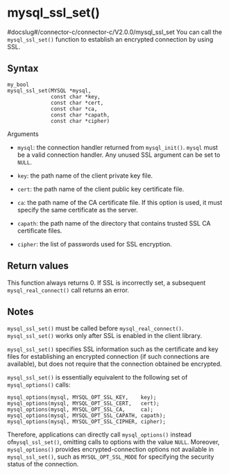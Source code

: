 mysql_ssl_set() 
====================================
#docslug#/connector-c/connector-c/V2.0.0/mysql_ssl_set
You can call the `mysql_ssl_set()` function to establish an encrypted connection by using SSL. 

Syntax 
---------------------------

```unknow
my_bool
mysql_ssl_set(MYSQL *mysql,
              const char *key,
              const char *cert,
              const char *ca,
              const char *capath,
              const char *cipher)
```



Arguments

* `mysql`: the connection handler returned from `mysql_init()`. `mysql` must be a valid connection handler. Any unused SSL argument can be set to `NULL`.

  

* `key`: the path name of the client private key file.

  

* `cert`: the path name of the client public key certificate file.

  

* `ca`: the path name of the CA certificate file. If this option is used, it must specify the same certificate as the server.

  

* `capath`: the path name of the directory that contains trusted SSL CA certificate files.

  

* `cipher`: the list of passwords used for SSL encryption.

  




Return values 
----------------------------------

This function always returns 0. If SSL is incorrectly set, a subsequent `mysql_real_connect()` call returns an error.

Notes 
--------------------------

`mysql_ssl_set()` must be called before `mysql_real_connect()`. `mysql_ssl_set()` works only after SSL is enabled in the client library. 

`mysql_ssl_set()` specifies SSL information such as the certificate and key files for establishing an encrypted connection (if such connections are available), but does not require that the connection obtained be encrypted. 

`mysql_ssl_set()` is essentially equivalent to the following set of `mysql_options()` calls:

```unknow
mysql_options(mysql, MYSQL_OPT_SSL_KEY,    key);
mysql_options(mysql, MYSQL_OPT_SSL_CERT,   cert);
mysql_options(mysql, MYSQL_OPT_SSL_CA,     ca);
mysql_options(mysql, MYSQL_OPT_SSL_CAPATH, capath);
mysql_options(mysql, MYSQL_OPT_SSL_CIPHER, cipher);
```



Therefore, applications can directly call `mysql_options()` instead of`mysql_ssl_set()`, omitting calls to options with the value `NULL`. Moreover, `mysql_options()` provides encrypted-connection options not available in `mysql_ssl_set()`, such as `MYSQL_OPT_SSL_MODE` for specifying the security status of the connection.

